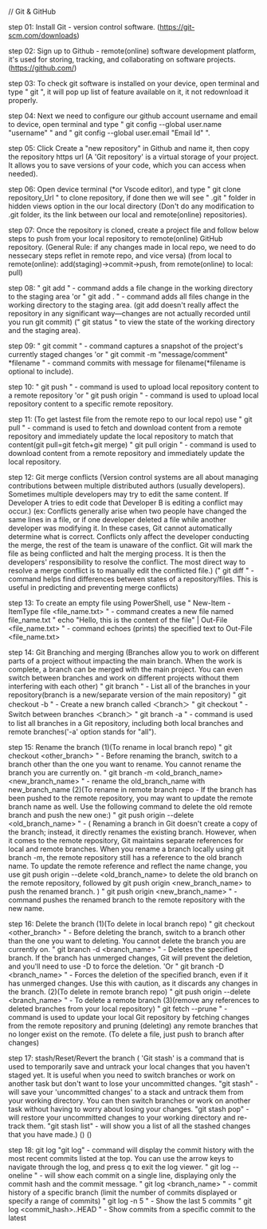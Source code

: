 // Git & GitHub

step 01: Install Git - version control software. (https://git-scm.com/downloads)

step 02: Sign up to Github - remote(online) software development platform, 
         it's used for storing, tracking, and collaborating on software projects. (https://github.com/)

step 03: To check git software is installed on your device, open terminal and type 
         " git ", it will pop up list of feature available on it, it not redownload it properly.

step 04: Next we need to configure our github account username and email to device, 
         open terminal and type " git config --global user.name "username" " and 
         " git config --global user.email "Email Id" ".

step 05: Click Create a "new repository" in Github and name it, then copy the repository https url 
         (A 'Git repository' is a virtual storage of your project. It allows you to save versions of your code, which you can access when needed).

step 06: Open device terminal (*or Vscode editor), and type " git clone repository_Url " to clone repository,
         if done then we will see " .git " folder in hidden views option in the our local directory
         (Don't do any modification to .git folder, its the link between our local and remote(online) repositories).

step 07: Once the repository is cloned,
         create a project file and follow below steps to push from your local repository to remote(online) GitHub repository. 
         (General Rule: if any changes made in local repo, we need to do nessecary steps reflet in remote repo, and vice versa)
         (from local to remote(online): add(staging)->commit->push, from remote(online) to local: pull)

step 08: " git add <file> " - command adds a file change in the working directory to the staging area 'or 
         " git add . "      - command adds all files change in the working directory to the staging area.
         (git add doesn't really affect the repository in any significant way—changes are not actually recorded until you run git commit)
         (" git status " to view the state of the working directory and the staging area).

step 09: " git commit " - command captures a snapshot of the project's currently staged changes 'or
         " git commit -m "message/comment" *filename " - command commits with message for filename(*filename is optional to include).

step 10: " git push " - command is used to upload local repository content to a remote repository 'or
         " git push origin <branch> " - command is used to upload local repository content to a specific remote <branch> repository.

step 11: (To get lastest file from the remote repo to our local repo) use
         " git pull " - command is used to fetch and download content from a remote repository and immediately update the local repository to match that content(git pull=git fetch+git merge) 
         " git pull origin <branch> " - command is used to download content from a remote <branch> repository and immediately update the local repository.

step 12: Git merge conflicts
         (Version control systems are all about managing contributions between multiple distributed authors (usually developers).
         Sometimes multiple developers may try to edit the same content. 
         If Developer A tries to edit code that Developer B is editing a conflict may occur.)
         (ex: Conflicts generally arise when two people have changed the same lines in a file, or if one developer deleted a file while another developer was modifying it.
         In these cases, Git cannot automatically determine what is correct. Conflicts only affect the developer conducting the merge, the rest of the team is unaware of the conflict.
         Git will mark the file as being conflicted and halt the merging process. It is then the developers' responsibility to resolve the conflict.
         The most direct way to resolve a merge conflict is to manually edit the conflicted file.)
         (" git diff " - command helps find differences between states of a repository/files. This is useful in predicting and preventing merge conflicts)

step 13: To create an empty file using PowerShell, use
         " New-Item -ItemType file <file_name.txt> " - command creates a new file named file_name.txt
         " echo "Hello, this is the content of the file" | Out-File <file_name.txt> " - command echoes (prints) the specified text to Out-File <file_name.txt>

step 14: Git Branching and merging
         (Branches allow you to work on different parts of a project without impacting the main branch.
         When the work is complete, a branch can be merged with the main project.
         You can even switch between branches and work on different projects without them interfering with each other)
        " git branch " - List all of the branches in your repository(branch is a new/separate version of the main repository)
        " git checkout -b <branch> " - Create a new branch called ＜branch＞
        " git checkout <branch> " - Switch between branches ＜branch＞
        " git branch -a " - command is used to list all branches in a Git repository, including both local branches and remote branches('-a' option stands for "all").

step 15: Rename the branch
         (1)(To rename in local branch repo)
         " git checkout <other_branch> " - Before renaming the branch, switch to a branch other than the one you want to rename. You cannot rename the branch you are currently on.
         " git branch -m <old_branch_name> <new_branch_name> " - rename the old_branch_name with new_branch_name
         (2)(To rename in remote branch repo - If the branch has been pushed to the remote repository, you may want to update the remote branch name as well. Use the following command to delete the old remote branch and push the new one:)
         " git push origin --delete <old_branch_name> " - ( Renaming a branch in Git doesn't create a copy of the branch; instead, it directly renames the existing branch. However, when it comes to the remote repository, Git maintains separate references for local and remote branches. When you rename a branch locally using git branch -m, the remote repository still has a reference to the old branch name. To update the remote reference and reflect the name change, you use git push origin --delete <old_branch_name> to delete the old branch on the remote repository, followed by git push origin <new_branch_name> to push the renamed branch. )
         " git push origin <new_branch_name> " - command pushes the renamed branch to the remote repository with the new name.

step 16: Delete the branch
         (1)(To delete in local branch repo)
         " git checkout <other_branch> " - Before deleting the branch, switch to a branch other than the one you want to deleting. You cannot delete the branch you are currently on.
         " git branch -d <branch_name> " - Deletes the specified branch. If the branch has unmerged changes, Git will prevent the deletion,   and you'll need to use -D to force the deletion. 'Or
         " git branch -D <branch_name> " - Forces the deletion of the specified branch, even if it has unmerged changes. Use this with caution, as it discards any changes in the branch.
         (2)(To delete in remote branch repo)
         " git push origin --delete <branch_name> " - To delete a remote branch
         (3)(remove any references to deleted branches from your local repository)
         " git fetch --prune " - command is used to update your local Git repository by fetching changes from the remote repository and pruning (deleting) any remote branches that no longer exist on the remote.
         (To delete a file, just push to branch after changes)

step 17: stash/Reset/Revert the branch
         ( 'Git stash' is a command that is used to temporarily save and untrack your local changes that you haven't staged yet. It is useful when you need to switch branches or work on another task but don't want to lose your uncommitted changes.
         "git stash" - will save your 'uncommitted changes' to a stack and untrack them from your working directory. You can then switch branches or work on another task without having to worry about losing your changes.
         "git stash pop" - will restore your uncommitted changes to your working directory and re-track them.
         "git stash list" - will show you a list of all the stashed changes that you have made.)
         ()
         ()

step 18: git log
         "git log" - command will display the commit history with the most recent commits listed at the top. You can use the arrow keys to navigate through the log, and press q to exit the log viewer.
         " git log --oneline " - will show each commit on a single line, displaying only the commit hash and the commit message.
         " git log <branch_name> " - commit history of a specific branch
         (limit the number of commits displayed or specify a range of commits)
         " git log -n 5 " - Show the last 5 commits
         " git log <commit_hash>..HEAD " - Show commits from a specific commit to the latest




